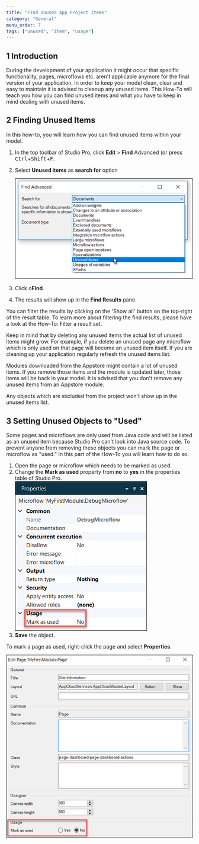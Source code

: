 ```yaml
---
title: "Find Unused App Project Items"
category: "General"
menu_order: 7
tags: ["unused", "item", "usage"]
---
```


## 1 Introduction

During the development of your application it might occur that specific functionality, pages, microflows etc. aren't applicable anymore for the final version of your application. In order to keep your model clean, clear and easy to maintain it is advised to cleanup any unused items. This How-To will teach you how you can find unused items and what you have to keep in mind dealing with unused items.

## 2 Finding Unused Items

In this how-to, you will learn how you can find unused items within your model.

1. In the top toolbar of Studio Pro, click **Edit** > **Find** Advanced (or press <kbd>Ctrl</kbd>+<kbd>Shift</kbd>+<kbd>F</kbd>.

2. Select **Unused items** as **search for** option

    ![](attachments/find-unused-items/18581609.png)

3. Click o**Find**.

4. The results will show up in the **Find Results** pane.

You can filter the results by clicking on the 'Show all' button on the top-right of the result table. To learn more about filtering the find results, please have a look at the How-To: Filter a result set.

Keep in mind that by deleting any unused items the actual list of unused items might grow. For example, if you delete an unused page any microflow which is only used on that page will become an unused item itself. If you are cleaning up your application regularly refresh the unused items list.

Modules downloaded from the Appstore might contain a lot of unused items. If you remove those items and the module is updated later, those items will be back in your model. It is advised that you don't remove any unused items from an Appstore module.

Any objects which are excluded from the project won't show up in the unused items list.

## 3 Setting Unused Objects to "Used" 

Some pages and microflows are only used from Java code and will be listed as an unused item because Studio Pro can't look into Java source code. To prevent anyone from removing these objects you can mark the page or microflow as "used." In this part of the How-To you will learn how to do so.

1.  Open the page or microflow which needs to be marked as used.
2.  Change the **Mark as used** property from **no** to **yes** in the properties table of Studio Pro.
    ![](attachments/find-unused-items/18581608.png)
3.  **Save** the object.

To mark a page as used, right-click the page and select **Properties**:

![](attachments/find-unused-items/18581607.png)

